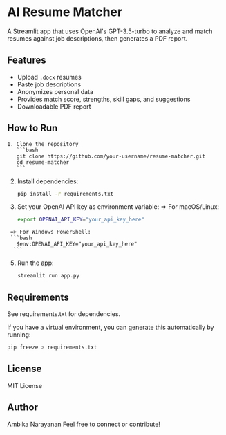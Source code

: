 # AI Resume Matcher

A Streamlit app that uses OpenAI's GPT-3.5-turbo to analyze and match resumes against job descriptions, then generates a PDF report.

## Features

- Upload `.docx` resumes
- Paste job descriptions
- Anonymizes personal data
- Provides match score, strengths, skill gaps, and suggestions
- Downloadable PDF report

## How to Run

    1. Clone the repository
       ```bash
       git clone https://github.com/your-username/resume-matcher.git
       cd resume-matcher
       ```
   2. Install dependencies:  
      ```bash
      pip install -r requirements.txt
      ```
   3. Set your OpenAI API key as environment variable:
      => For macOS/Linux:
      ```bash
      export OPENAI_API_KEY="your_api_key_here"
      ```
     => For Windows PowerShell:
     ```bash
       $env:OPENAI_API_KEY="your_api_key_here"
      ```
   5. Run the app:
      ```bash
      streamlit run app.py
      ```

## Requirements
   See requirements.txt for dependencies.

   If you have a virtual environment, you can generate this automatically by running:
   ```bash
   pip freeze > requirements.txt
   ```

## License
   MIT License

## Author
   Ambika Narayanan
   Feel free to connect or contribute!

